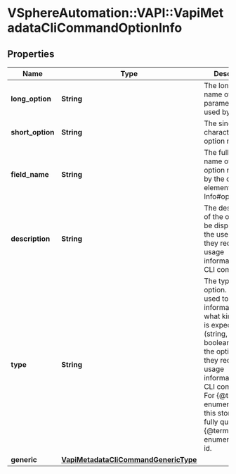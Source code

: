 # VSphereAutomation::VAPI::VapiMetadataCliCommandOptionInfo

## Properties
Name | Type | Description | Notes
------------ | ------------- | ------------- | -------------
**long_option** | **String** | The long option name of the parameter as used by the user. | [optional] 
**short_option** | **String** | The single character value option name. | [optional] 
**field_name** | **String** | The fully qualified name of the option referred to by the operation element in {@link Info#operationId}. | [optional] 
**description** | **String** | The description of the option to be displayed to the user when they request usage information for a CLI command. | [optional] 
**type** | **String** | The type of option. This is used to display information about what kind of data is expected (string, number, boolean, etc.) for the option when they request usage information for a CLI command. For {@term enumerated type} this stores the fully qualified {@term enumerated type} id. | [optional] 
**generic** | [**VapiMetadataCliCommandGenericType**](VapiMetadataCliCommandGenericType.md) |  | [optional] 


